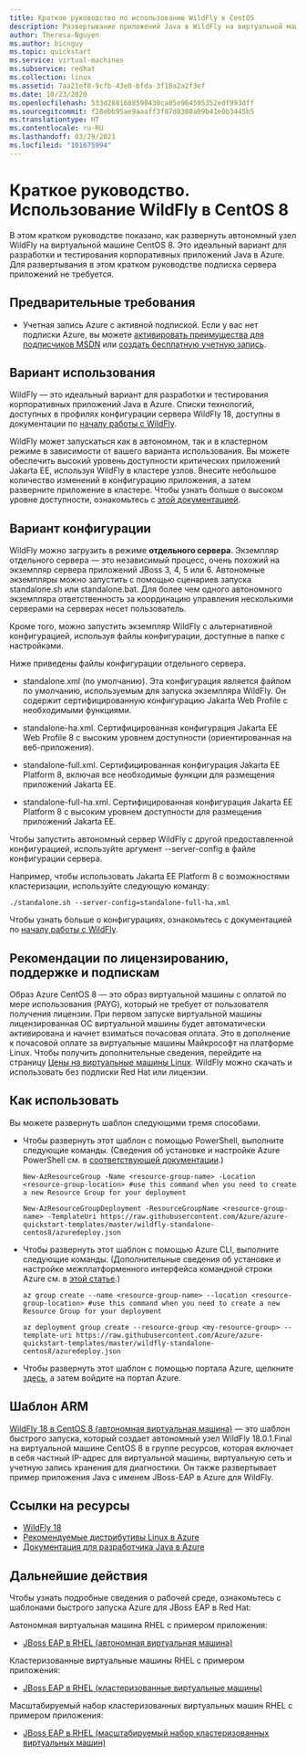 ```yaml
---
title: Краткое руководство по использованию WildFly в CentOS
description: Развертывание приложений Java в WildFly на виртуальной машине CentOS
author: Theresa-Nguyen
ms.author: bicnguy
ms.topic: quickstart
ms.service: virtual-machines
ms.subservice: redhat
ms.collection: linux
ms.assetid: 7aa21ef8-9cfb-43e0-bfda-3f10a2a2f3ef
ms.date: 10/23/2020
ms.openlocfilehash: 533d2881688598430ca05e964595352edf993dff
ms.sourcegitcommit: f28ebb95ae9aaaff3f87d8388a09b41e0b3445b5
ms.translationtype: HT
ms.contentlocale: ru-RU
ms.lasthandoff: 03/29/2021
ms.locfileid: "101675994"
---
```

# <a name="quickstart-wildfly-on-centos-8"></a>Краткое руководство. Использование WildFly в CentOS 8

В этом кратком руководстве показано, как развернуть автономный узел WildFly на виртуальной машине CentOS 8. Это идеальный вариант для разработки и тестирования корпоративных приложений Java в Azure. Для развертывания в этом кратком руководстве подписка сервера приложений не требуется.

## <a name="prerequisites"></a>Предварительные требования

* Учетная запись Azure с активной подпиской. Если у вас нет подписки Azure, вы можете [активировать преимущества для подписчиков MSDN](https://azure.microsoft.com/pricing/member-offers/msdn-benefits-details) или [создать бесплатную учетную запись](https://azure.microsoft.com/pricing/free-trial).

## <a name="use-case"></a>Вариант использования

WildFly — это идеальный вариант для разработки и тестирования корпоративных приложений Java в Azure. Списки технологий, доступных в профилях конфигурации сервера WildFly 18, доступны в документации по [началу работы с WildFly](https://docs.wildfly.org/18/Getting_Started_Guide.html#getting-started-with-wildfly).

WildFly может запускаться как в автономном, так и в кластерном режиме в зависимости от вашего варианта использования. Вы можете обеспечить высокий уровень доступности критических приложений Jakarta EE, используя WildFly в кластере узлов. Внесите небольшое количество изменений в конфигурацию приложения, а затем разверните приложение в кластере. Чтобы узнать больше о высоком уровне доступности, ознакомьтесь с [этой документацией](https://docs.wildfly.org/18/High_Availability_Guide.html).

## <a name="configuration-choice"></a>Вариант конфигурации

WildFly можно загрузить в режиме **отдельного сервера**. Экземпляр отдельного сервера — это независимый процесс, очень похожий на экземпляр сервера приложений JBoss 3, 4, 5 или 6. Автономные экземпляры можно запустить с помощью сценариев запуска standalone.sh или standalone.bat. Для более чем одного автономного экземпляра ответственность за координацию управления несколькими серверами на серверах несет пользователь.

Кроме того, можно запустить экземпляр WildFly с альтернативной конфигурацией, используя файлы конфигурации, доступные в папке с настройками.

Ниже приведены файлы конфигурации отдельного сервера.

- standalone.xml (по умолчанию). Эта конфигурация является файлом по умолчанию, используемым для запуска экземпляра WildFly. Он содержит сертифицированную конфигурацию Jakarta Web Profile с необходимыми функциями.
   
- standalone-ha.xml. Сертифицированная конфигурация Jakarta EE Web Profile 8 с высоким уровнем доступности (ориентированная на веб-приложения).
   
- standalone-full.xml. Сертифицированная конфигурация Jakarta EE Platform 8, включая все необходимые функции для размещения приложений Jakarta EE.

- standalone-full-ha.xml. Сертифицированная конфигурация Jakarta EE Platform 8 с высоким уровнем доступности для размещения приложений Jakarta EE.

Чтобы запустить автономный сервер WildFly с другой предоставленной конфигурацией, используйте аргумент --server-config в файле конфигурации сервера.

Например, чтобы использовать Jakarta EE Platform 8 с возможностями кластеризации, используйте следующую команду:

```
./standalone.sh --server-config=standalone-full-ha.xml
```

Чтобы узнать больше о конфигурациях, ознакомьтесь с документацией по [началу работы с WildFly](https://docs.wildfly.org/18/Getting_Started_Guide.html#wildfly-10-configurations).

## <a name="licensing-support-and-subscription-notes"></a>Рекомендации по лицензированию, поддержке и подпискам

Образ Azure CentOS 8 — это образ виртуальной машины с оплатой по мере использования (PAYG), который не требует от пользователя получения лицензии. При первом запуске виртуальной машины лицензированная ОС виртуальной машины будет автоматически активирована и начнет взиматься почасовая оплата. Это в дополнение к почасовой оплате за виртуальные машины Майкрософт на платформе Linux. Чтобы получить дополнительные сведения, перейдите на страницу [Цены на виртуальные машины Linux](https://azure.microsoft.com/pricing/details/virtual-machines/linux/#linux). WildFly можно скачать и использовать без подписки Red Hat или лицензии.

## <a name="how-to-consume"></a>Как использовать

Вы можете развернуть шаблон следующими тремя способами.

- Чтобы развернуть этот шаблон с помощью PowerShell, выполните следующие команды. (Сведения об установке и настройке Azure PowerShell см. в [соответствующей документации](/powershell/azure/).)

    ```
    New-AzResourceGroup -Name <resource-group-name> -Location <resource-group-location> #use this command when you need to create a new Resource Group for your deployment
    ```

    ```
    New-AzResourceGroupDeployment -ResourceGroupName <resource-group-name> -TemplateUri https://raw.githubusercontent.com/Azure/azure-quickstart-templates/master/wildfly-standalone-centos8/azuredeploy.json
    ```
    
- Чтобы развернуть этот шаблон с помощью Azure CLI, выполните следующие команды. (Дополнительные сведения об установке и настройке межплатформенного интерфейса командной строки Azure см. в [этой статье](/cli/azure/install-azure-cli).)

    ```
    az group create --name <resource-group-name> --location <resource-group-location> #use this command when you need to create a new Resource Group for your deployment
    ```

    ```
    az deployment group create --resource-group <my-resource-group> --template-uri https://raw.githubusercontent.com/Azure/azure-quickstart-templates/master/wildfly-standalone-centos8/azuredeploy.json
    ```

- Чтобы развернуть этот шаблон с помощью портала Azure, щелкните <a href="https://portal.azure.com/#create/Microsoft.Template/uri/https%3A%2F%2Fraw.githubusercontent.com%2FAzure%2Fazure-quickstart-templates%2Fmaster%2Fwildfly-standalone-centos8%2Fazuredeploy.json" target="_blank">здесь</a>, а затем войдите на портал Azure.

## <a name="arm-template"></a>Шаблон ARM

<a href="https://github.com/Azure/azure-quickstart-templates/tree/master/wildfly-standalone-centos8" target="_blank">WildFly 18 в CentOS 8 (автономная виртуальная машина)</a> — это шаблон быстрого запуска, который создает автономный узел WildFly 18.0.1.Final на виртуальной машине CentOS 8 в группе ресурсов, которая включает в себя частный IP-адрес для виртуальной машины, виртуальную сеть и учетную запись хранения для диагностики. Он также развертывает пример приложения Java с именем JBoss-EAP в Azure для WildFly.

## <a name="resource-links"></a>Ссылки на ресурсы

* [WildFly 18](https://docs.wildfly.org/18/)
* [Рекомендуемые дистрибутивы Linux в Azure](../../linux/endorsed-distros.md)
* [Документация для разработчика Java в Azure](https://github.com/JasonFreeberg/jboss-on-app-service)

## <a name="next-steps"></a>Дальнейшие действия

Чтобы узнать подробные сведения о рабочей среде, ознакомьтесь с шаблонами быстрого запуска Azure для JBoss EAP в Red Hat:

Автономная виртуальная машина RHEL с примером приложения:

*  <a href="https://github.com/Azure/azure-quickstart-templates/tree/master/jboss-eap-standalone-rhel" target="_blank"> JBoss EAP в RHEL (автономная виртуальная машина)</a>

Кластеризованные виртуальные машины RHEL с примером приложения:

* <a href="https://github.com/Azure/azure-quickstart-templates/tree/master/jboss-eap-clustered-multivm-rhel" target="_blank"> JBoss EAP в RHEL (кластеризованные виртуальные машины)</a>

Масштабируемый набор кластеризованных виртуальных машин RHEL с примером приложения:

* <a href="https://github.com/Azure/azure-quickstart-templates/tree/master/jboss-eap-clustered-vmss-rhel" target="_blank"> JBoss EAP в RHEL (масштабируемый набор кластеризованных виртуальных машин)</a>
